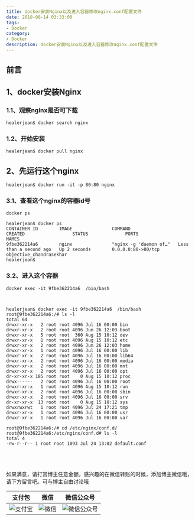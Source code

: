 ```yaml
---
title: docker安装Nginx以及进入容器修改nginx.conf配置文件
date: 2018-08-14 03:33:00
tags: 
- Docker
category: 
- Docker
description: docker安装Nginx以及进入容器修改nginx.conf配置文件
---
```

<!-- image url 
https://raw.githubusercontent.com/HealerJean123/HealerJean123.github.io/master/blogImages
　　首行缩进
<font color="red">  </font>
-->

## 前言


## 1、docker安装Nginx

### 1.1、观察nginx是否可下载

```
healerjean$ docker search nginx

```

### 1.2、开始安装


```
healerjean$ docker pull nginx
```
## 2、先运行这个nginx



```
healerjean$ docker run -it -p 80:80 nginx

```

### 3.1、查看这个nginx的容器id号


```
docker ps

healerjean$ docker ps
CONTAINER ID        IMAGE               COMMAND                  CREATED                  STATUS              PORTS                NAMES
9fbe362214a6        nginx               "nginx -g 'daemon of…"   Less than a second ago   Up 2 seconds        0.0.0.0:80->80/tcp   objective_chandrasekhar
healerjean$ 

```

### 3.2、进入这个容器


```
docker exec -it 9fbe362214a6  /bin/bash 



healerjean$ docker exec -it 9fbe362214a6  /bin/bash 
root@9fbe362214a6:/# ls -l
total 64
drwxr-xr-x   2 root root 4096 Jul 16 00:00 bin
drwxr-xr-x   2 root root 4096 Jun 26 12:03 boot
drwxr-xr-x   5 root root  360 Aug 15 10:12 dev
drwxr-xr-x   1 root root 4096 Aug 15 10:12 etc
drwxr-xr-x   2 root root 4096 Jun 26 12:03 home
drwxr-xr-x   1 root root 4096 Jul 16 00:00 lib
drwxr-xr-x   2 root root 4096 Jul 16 00:00 lib64
drwxr-xr-x   2 root root 4096 Jul 16 00:00 media
drwxr-xr-x   2 root root 4096 Jul 16 00:00 mnt
drwxr-xr-x   2 root root 4096 Jul 16 00:00 opt
dr-xr-xr-x 185 root root    0 Aug 15 10:12 proc
drwx------   2 root root 4096 Jul 16 00:00 root
drwxr-xr-x   1 root root 4096 Aug 15 10:12 run
drwxr-xr-x   2 root root 4096 Jul 16 00:00 sbin
drwxr-xr-x   2 root root 4096 Jul 16 00:00 srv
dr-xr-xr-x  13 root root    0 Aug 15 10:12 sys
drwxrwxrwt   1 root root 4096 Jul 24 17:21 tmp
drwxr-xr-x   1 root root 4096 Jul 16 00:00 usr
drwxr-xr-x   1 root root 4096 Jul 16 00:00 var
   
root@9fbe362214a6:/# cd /etc/nginx/conf.d/
root@9fbe362214a6:/etc/nginx/conf.d# ls -l
total 4
-rw-r--r-- 1 root root 1093 Jul 24 13:02 default.conf

```







<br/><br/><br/>
如果满意，请打赏博主任意金额，感兴趣的在微信转账的时候，添加博主微信哦， 请下方留言吧。可与博主自由讨论哦

|支付包 | 微信|微信公众号|
|:-------:|:-------:|:------:|
|![支付宝](https://raw.githubusercontent.com/HealerJean123/HealerJean123.github.io/master/assets/img/tctip/alpay.jpg) | ![微信](https://raw.githubusercontent.com/HealerJean123/HealerJean123.github.io/master/assets/img/tctip/weixin.jpg)|![微信公众号](https://raw.githubusercontent.com/HealerJean123/HealerJean123.github.io/master/assets/img/my/qrcode_for_gh_a23c07a2da9e_258.jpg)|




<!-- Gitalk 评论 start  -->

<link rel="stylesheet" href="https://unpkg.com/gitalk/dist/gitalk.css">
<script src="https://unpkg.com/gitalk@latest/dist/gitalk.min.js"></script> 
<div id="gitalk-container"></div>    
 <script type="text/javascript">
    var gitalk = new Gitalk({
		clientID: `1d164cd85549874d0e3a`,
		clientSecret: `527c3d223d1e6608953e835b547061037d140355`,
		repo: `HealerJean123.github.io`,
		owner: 'HealerJean123',
		admin: ['HealerJean123'],
		id: 'mHbBiN7OQRZLFj2P',
    });
    gitalk.render('gitalk-container');
</script> 

<!-- Gitalk end -->

